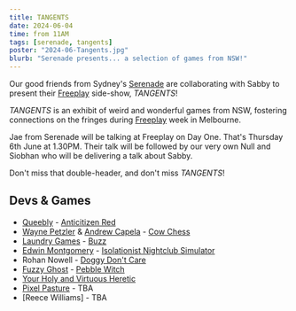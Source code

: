 ```yaml
---
title: TANGENTS
date: 2024-06-04
time: from 11AM
tags: [serenade, tangents]
poster: "2024-06-Tangents.jpg"
blurb: "Serenade presents... a selection of games from NSW!"
---
```


Our good friends from Sydney's [Serenade](https://serenade.games/) are collaborating with Sabby to present their [Freeplay](https://www.freeplay.net.au/) side-show, *TANGENTS*! 

*TANGENTS* is an exhibit of weird and wonderful games from NSW, fostering connections on the fringes during [Freeplay](https://www.freeplay.net.au/) week in Melbourne.

Jae from Serenade will be talking at Freeplay on Day One. That's Thursday 6th June at 1.30PM. Their talk will be followed by our very own Null and Siobhan who will be delivering a talk about Sabby.

Don't miss that double-header, and don't miss *TANGENTS*!

## Devs & Games

- [Queebly](https://x.com/queebly) - [Anticitizen Red](https://store.steampowered.com/app/2097950/Anticitizen_Red/)
- [Wayne Petzler](https://x.com/WaynePetzler) & [Andrew Capela](https://x.com/Liminalzero) - [Cow Chess](https://www.waynetron.com/)
- [Laundry Games](https://x.com/LAUNDRY_GAMES) - [Buzz](https://store.steampowered.com/app/2278480/BUZZ/)
- [Edwin Montgomery](https://x.com/edwinmyshkin) - [Isolationist Nightclub Simulator](https://www.edwinmontgomeryaudio.com/)
- Rohan Nowell - [Doggy Don't Care](https://store.steampowered.com/app/2438180/Doggy_Dont_Care/)
- [Fuzzy Ghost](https://fuzzyg.host/) - [Pebble Witch](https://store.steampowered.com/app/1501150/Pebble_Witch/)
- [Your Holy and Virtuous Heretic](https://store.steampowered.com/app/2621030/Your_Holy__Virtuous_Heretic/)
- [Pixel Pasture](https://pixelpasture.studio/) - TBA
- [Reece Williams] - TBA

